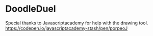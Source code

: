 # DoodleDuel

Special thanks to Javascriptacademy for help with the drawing tool. https://codepen.io/javascriptacademy-stash/pen/porpeoJ